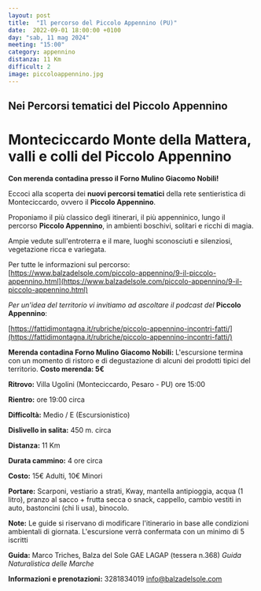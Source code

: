 ```yaml
---
layout: post
title:  "Il percorso del Piccolo Appennino (PU)"
date:  2022-09-01 18:00:00 +0100
day: "sab, 11 mag 2024"
meeting: "15:00"
category: appennino 
distanza: 11 Km
difficult: 2
image: piccoloappennino.jpg
---
```


## Nei Percorsi tematici del Piccolo Appennino

# Monteciccardo Monte della Mattera, valli e colli del Piccolo Appennino

**Con merenda contadina presso il Forno Mulino Giacomo Nobili!**

Eccoci alla scoperta dei **nuovi percorsi tematici** della rete sentieristica di Monteciccardo, ovvero il **Piccolo Appennino**.

Proponiamo il più classico degli itinerari, il più appenninico, lungo il percorso **Piccolo Appennino**, in ambienti boschivi, solitari e ricchi di magia.

Ampie vedute sull'entroterra e il mare, luoghi sconosciuti e silenziosi, vegetazione ricca e variegata.

Per tutte le informazioni sul percorso:  [https://www.balzadelsole.com/piccolo-appennino/9-il-piccolo-appennino.html](https://www.balzadelsole.com/piccolo-appennino/9-il-piccolo-appennino.html)


*Per un'idea del territorio vi invitiamo ad ascoltare il podcast del* **Piccolo Appennino**: 

[https://fattidimontagna.it/rubriche/piccolo-appennino-incontri-fatti/](https://fattidimontagna.it/rubriche/piccolo-appennino-incontri-fatti/)


**Merenda contadina Forno Mulino Giacomo Nobili:** L'escursione termina con un momento di ristoro e di degustazione di alcuni dei prodotti tipici del territorio. **Costo merenda: 5€** 

**Ritrovo:** Villa Ugolini (Monteciccardo, Pesaro - PU) ore 15:00

**Rientro:** ore 19:00 circa 

**Difficoltà:** Medio / E (Escursionistico)

**Dislivello in salita:**  450 m. circa

**Distanza:** 11 Km

**Durata cammino:** 4 ore circa 

**Costo:** 15€ Adulti, 10€ Minori


**Portare:** Scarponi, vestiario a strati, Kway, mantella antipioggia, acqua (1 litro), pranzo al sacco + frutta secca o snack, cappello, cambio vestiti in auto, bastoncini (chi li usa), binocolo. 

**Note:** Le guide si riservano di modificare l'itinerario in base alle condizioni ambientali di giornata. L'escursione verrà confermata con un minimo di 5 iscritti

**Guida:** Marco Triches, Balza del Sole GAE LAGAP (tessera n.368)
*Guida Naturalistica delle Marche*

**Informazioni e prenotazioni:** 3281834019 info@balzadelsole.com
